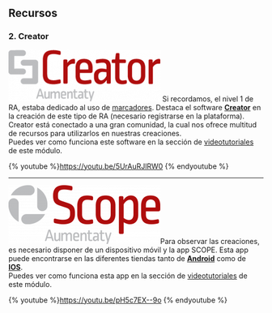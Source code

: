 ## Recursos

### 2\. Creator

![](img/Creator-marca-300x102.png) Si recordamos, el nivel 1 de RA, estaba dedicado al uso de [marcadores](https://moodle.catedu.es/mod/url/view.php?id=2996 "Marcadores"). Destaca el software **[Creator](http://www.aumentaty.com/community/es/)** en la creación de este tipo de RA (necesario registrarse en la plataforma).  
Creator está conectado a una gran comunidad, la cual nos ofrece multitud de recursos para utilizarlos en nuestras creaciones.  
Puedes ver como funciona este software en la sección de [videotutoriales](https://moodle.catedu.es/mod/book/view.php?id=1000 "Videotutoriales") de este módulo.  

{% youtube %}https://youtu.be/5UrAuRJlRW0 {% endyoutube %}

---

![](img/Scope-marca-300x116.png)Para observar las creaciones, es necesario disponer de un dispositivo móvil y la app SCOPE. Esta app puede encontrarse en las diferentes tiendas tanto de **[Android](https://play.google.com/store/apps/details?id=com.aumentaty.scope&hl=es)** como de **[IOS](https://apps.apple.com/es/app/scope/id1267294165)**.   
Puedes ver como funciona esta app en la sección de [videotutoriales](https://moodle.catedu.es/mod/book/view.php?id=1000 "Videotutoriales") de este módulo.

{% youtube %}https://youtu.be/pH5c7EX--9o {% endyoutube %}